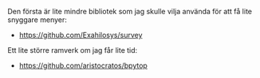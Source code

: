 Den första är lite mindre bibliotek som jag skulle vilja använda för att
få lite snyggare menyer:

- https://github.com/Exahilosys/survey

Ett lite större ramverk om jag får lite tid:
- https://github.com/aristocratos/bpytop
